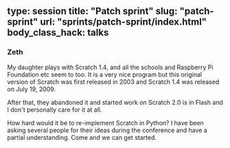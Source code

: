 type: session
title: "Patch sprint"
slug: "patch-sprint"
url: "sprints/patch-sprint/index.html"
body_class_hack: talks
---

### Zeth

My daughter plays with Scratch 1.4, and all the schools and Raspberry
Pi Foundation etc seem to too. It is a very nice program but this
original version of Scratch was first released in 2003 and Scratch 1.4
was released on July 19, 2009.

After that, they abandoned it and started work on Scratch 2.0 is in
Flash and I don't personally care for it at all.

How hard would it be to re-implement Scratch in Python? I have been
asking several people for their ideas during the conference and have a
partial understanding. Come and we can get started.
